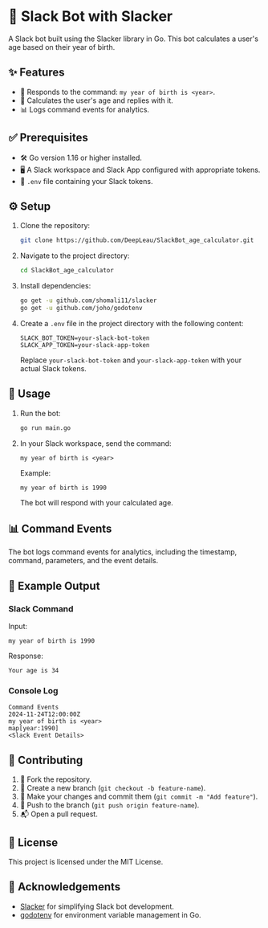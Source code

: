 
# 🤖 Slack Bot with Slacker

A Slack bot built using the Slacker library in Go. This bot calculates a user's age based on their year of birth.

## ✨ Features

- 💬 Responds to the command: `my year of birth is <year>`.
- 🧮 Calculates the user's age and replies with it.
- 📊 Logs command events for analytics.

## ✅ Prerequisites

- 🛠️ Go version 1.16 or higher installed.
- 🖥️ A Slack workspace and Slack App configured with appropriate tokens.
- 📂 `.env` file containing your Slack tokens.

## ⚙️ Setup

1. Clone the repository:
   ```bash
   git clone https://github.com/DeepLeau/SlackBot_age_calculator.git
   ```

2. Navigate to the project directory:
   ```bash
   cd SlackBot_age_calculator
   ```

3. Install dependencies:
   ```bash
   go get -u github.com/shomali11/slacker
   go get -u github.com/joho/godotenv
   ```

4. Create a `.env` file in the project directory with the following content:
   ```env
   SLACK_BOT_TOKEN=your-slack-bot-token
   SLACK_APP_TOKEN=your-slack-app-token
   ```

   Replace `your-slack-bot-token` and `your-slack-app-token` with your actual Slack tokens.

## 🚀 Usage

1. Run the bot:
   ```bash
   go run main.go
   ```

2. In your Slack workspace, send the command:
   ```
   my year of birth is <year>
   ```

   Example:
   ```
   my year of birth is 1990
   ```

   The bot will respond with your calculated age.

## 📊 Command Events

The bot logs command events for analytics, including the timestamp, command, parameters, and the event details.

## 📖 Example Output

### Slack Command
Input:
```
my year of birth is 1990
```
Response:
```
Your age is 34
```

### Console Log
```text
Command Events
2024-11-24T12:00:00Z
my year of birth is <year>
map[year:1990]
<Slack Event Details>
```

## 🤝 Contributing

1. 🍴 Fork the repository.
2. 🌱 Create a new branch (`git checkout -b feature-name`).
3. 💾 Make your changes and commit them (`git commit -m "Add feature"`).
4. 🚀 Push to the branch (`git push origin feature-name`).
5. 📬 Open a pull request.

## 📜 License

This project is licensed under the MIT License.

## 🙌 Acknowledgements

- [Slacker](https://github.com/shomali11/slacker) for simplifying Slack bot development.
- [godotenv](https://github.com/joho/godotenv) for environment variable management in Go.
